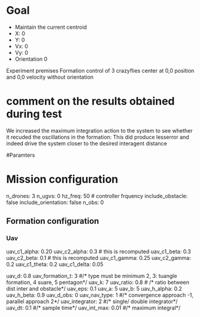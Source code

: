 # Goal
- Maintain the current centroid
- X: 0
- Y: 0
- Vx: 0
- Vy: 0
- Orientation 0

Experiment premises
Formation control of 3 crazyflies center at 0,0 position and 0,0 velocity without orientation

# comment on the results obtained during test
We increased the maximum integration action to the system to see whether it recuded the oscillations in the formation: This did produce lesserror and indeed drive the system closer to the desired interagent distance



#Paramters
# Mission configuration
n_drones: 3
n_ugvs: 0
hz_freq: 50 # controller frquency
include_obstacle: false
include_orientation: false
n_obs: 0
## Formation configuration
### Uav
uav_c1_alpha: 0.20
uav_c2_alpha: 0.3 # this is recomputed
uav_c1_beta: 0.3
uav_c2_beta: 0.1 # this is recomputed
uav_c1_gamma: 0.25
uav_c2_gamma: 0.2
uav_c1_theta: 0.2
uav_c1_delta: 0.05



uav_d: 0.8
uav_formation_t:  3 #/* type must be minimum 2, 3: tuangle formation, 4 suare, 5 pentagon*/
uav_k: 7
uav_ratio:  0.8 # /* ratio between dist inter and obstacle*/
uav_eps: 0.1
uav_a: 5
uav_b: 5
uav_h_alpha: 0.2
uav_h_beta: 0.9
uav_d_obs: 0
uav_nav_type:  1 #/* convergence approach -1, parallel approach 2*/
uav_integrator: 2 #/* single/ double integrator*/
uav_dt:  0.1 #/* sample time*/
uav_int_max:  0.01 #/* maximum integral*/
